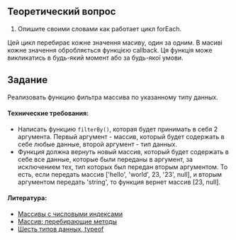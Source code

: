 ## Теоретический вопрос

1. Опишите своими словами как работает цикл forEach.

Цей цикл перебирає кожне значення масиву, один за одним. В масиві кожне значення обробляється функцією callback. Ця функція може викликатись в будь-який момент або за будь-якої умови.

## Задание

Реализовать функцию фильтра массива по указанному типу данных.

#### Технические требования:
- Написать функцию `filterBy()`, которая будет принимать в себя 2 аргумента. Первый аргумент - массив, который будет содержать в себе любые данные, второй аргумент - тип данных.
- Функция должна вернуть новый массив, который будет содержать в себе все данные, которые были переданы в аргумент, за исключением тех, тип которых был передан вторым аргументом. То есть, если передать массив ['hello', 'world', 23, '23', null], и вторым аргументом передать 'string', то функция вернет массив [23, null]. 

#### Литература:
- [Массивы с числовыми индексами](http://learn.javascript.ru/array)
- [Массив: перебирающие методы](http://learn.javascript.ru/array-iteration)
- [Шесть типов данных, typeof](https://learn.javascript.ru/types-intro)